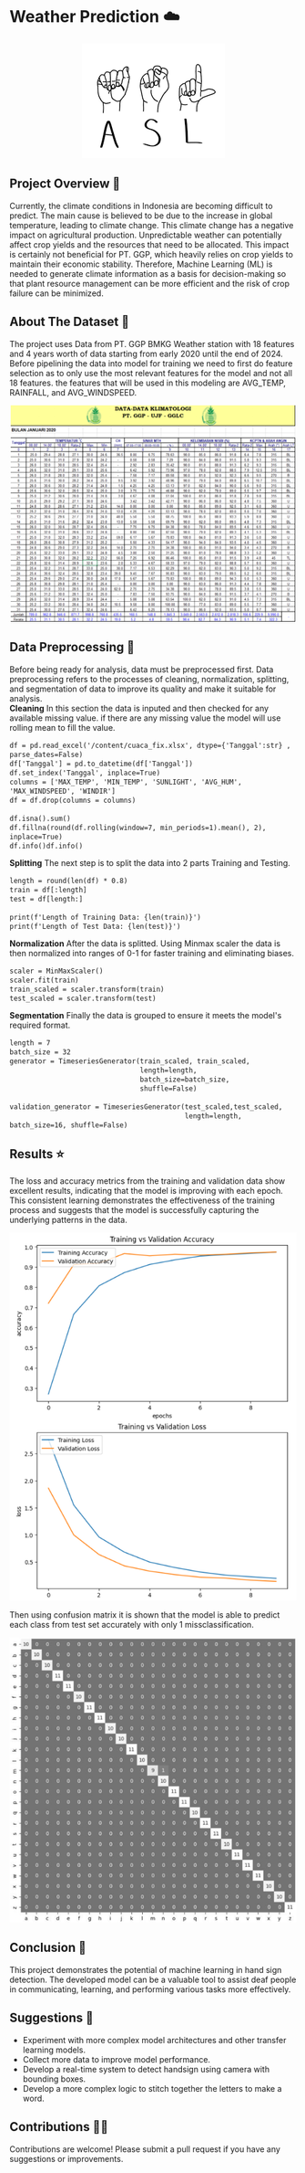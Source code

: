 # Weather Prediction ☁️
<div align="center">
  <img src="https://github.com/williiiamr/ASL_Recoginition/blob/master/img/ASL_cover.png" alt="creditcard">
</div>

## Project Overview 📑
Currently, the climate conditions in Indonesia are becoming difficult to predict. The main cause is believed to be due to the increase in global temperature, leading to climate change. This climate change has a negative impact on agricultural production. Unpredictable weather can potentially affect crop yields and the resources that need to be allocated. This impact is certainly not beneficial for PT. GGP, which heavily relies on crop yields to maintain their economic stability. Therefore, Machine Learning (ML) is needed to generate climate information as a basis for decision-making so that plant resource management can be more efficient and the risk of crop failure can be minimized.

## About The Dataset 📅
The project uses Data from PT. GGP BMKG Weather station with 18 features and 4 years worth of data starting from early 2020 until the end of 2024. Before pipelining the data into model for training we need to first do feature selection as to only use the most relevant features for the model and not all 18 features. the features that will be used in this modeling are AVG_TEMP, RAINFALL, and AVG_WINDSPEED. 
<div align="center">
  <img src="https://github.com/williiiamr/Weather-Prediction/blob/master/img/dataset.png" alt="creditcard" width='500'>
</div>

## Data Preprocessing 🔗
Before being ready for analysis, data must be preprocessed first. Data preprocessing refers to the processes of cleaning, normalization, splitting, and segmentation of data to improve its quality and make it suitable for analysis.
<br>
**Cleaning**
In this section the data is inputed and then checked for any available missing value. if there are any missing value the model will use rolling mean to fill the value.
```
df = pd.read_excel('/content/cuaca_fix.xlsx', dtype={'Tanggal':str} , parse_dates=False)
df['Tanggal'] = pd.to_datetime(df['Tanggal'])
df.set_index('Tanggal', inplace=True)
columns = ['MAX_TEMP', 'MIN_TEMP', 'SUNLIGHT', 'AVG_HUM', 'MAX_WINDSPEED', 'WINDIR']
df = df.drop(columns = columns)

df.isna().sum()
df.fillna(round(df.rolling(window=7, min_periods=1).mean(), 2), inplace=True)
df.info()df.info()
```
**Splitting**
The next step is to split the data into 2 parts Training and Testing.
```
length = round(len(df) * 0.8)
train = df[:length]
test = df[length:]

print(f'Length of Training Data: {len(train)}')
print(f'Length of Test Data: {len(test)}')
```
**Normalization**
After the data is splitted. Using Minmax scaler the data is then normalized into ranges of 0-1 for faster training and eliminating biases.
```
scaler = MinMaxScaler()
scaler.fit(train)
train_scaled = scaler.transform(train)
test_scaled = scaler.transform(test)
```

**Segmentation**
Finally the data is grouped to ensure it meets the model's required format.
```
length = 7
batch_size = 32
generator = TimeseriesGenerator(train_scaled, train_scaled,
                                length=length,
                                batch_size=batch_size,
                                shuffle=False)

validation_generator = TimeseriesGenerator(test_scaled,test_scaled,
                                           length=length, batch_size=16, shuffle=False)
```


## Results ⭐
The loss and accuracy metrics from the training and validation data show excellent results, indicating that the model is improving with each epoch. This consistent learning demonstrates the effectiveness of the training process and suggests that the model is successfully capturing the underlying patterns in the data. 
<div align="left">
  <img src="https://github.com/williiiamr/ASL_Recoginition/blob/master/img/Loss_and_acc.png" alt="Loss n Acc", width='550'>
</div>


Then using confusion matrix it is shown that the model is able to predict each class from test set accurately with only 1 missclassification.
<div align="left">
  <img src="https://github.com/williiiamr/ASL_Recoginition/blob/master/img/Confusion%20Matrix.png" alt="confusion matrix", width='550'>
</div>



## Conclusion 💾
This project demonstrates the potential of machine learning in hand sign detection. The developed model can be a valuable tool to assist deaf people in communicating, learning, and performing various tasks more effectively.

## Suggestions 📎
- Experiment with more complex model architectures and other transfer learning models.
- Collect more data to improve model performance.
- Develop a real-time system to detect handsign using camera with bounding boxes.
- Develop a more complex logic to stitch together the letters to make a word.

## Contributions 👨‍🔧
Contributions are welcome! Please submit a pull request if you have any suggestions or improvements.
